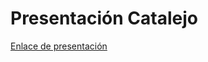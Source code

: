 # Presentación Catalejo

[Enlace de presentación](https://johnnycubides.github.io/catalejo-presentations/catalejo-presentacion/catalejoplus.html)
